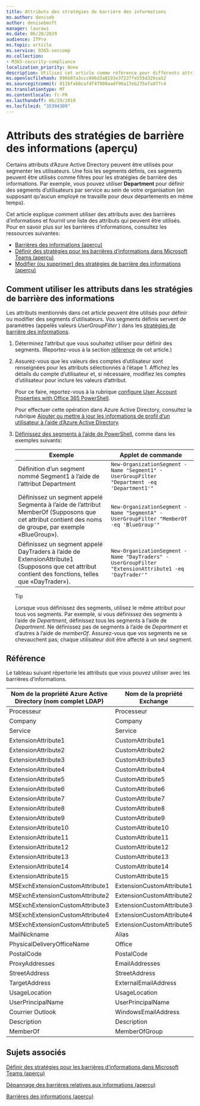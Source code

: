 ```yaml
---
title: Attributs des stratégies de barrière des informations
ms.author: deniseb
author: denisebmsft
manager: laurawi
ms.date: 06/28/2019
audience: ITPro
ms.topic: article
ms.service: O365-seccomp
ms.collection:
- M365-security-compliance
localization_priority: None
description: Utilisez cet article comme référence pour différents attributs que vous pouvez utiliser dans les stratégies de barrière des informations.
ms.openlocfilehash: 896b87a3ccc696d3a8193e37237fe555d326ca52
ms.sourcegitcommit: 011bfa60cafdf47900aadf96a17eb275efa877c4
ms.translationtype: MT
ms.contentlocale: fr-FR
ms.lasthandoff: 06/29/2019
ms.locfileid: "35394309"
---
```

# <a name="attributes-for-information-barrier-policies-preview"></a>Attributs des stratégies de barrière des informations (aperçu)

Certains attributs d’Azure Active Directory peuvent être utilisés pour segmenter les utilisateurs. Une fois les segments définis, ces segments peuvent être utilisés comme filtres pour les stratégies de barrière des informations. Par exemple, vous pouvez utiliser **Department** pour définir des segments d’utilisateurs par service au sein de votre organisation (en supposant qu’aucun employé ne travaille pour deux départements en même temps). 

Cet article explique comment utiliser des attributs avec des barrières d’informations et fournit une liste des attributs qui peuvent être utilisés. Pour en savoir plus sur les barrières d’informations, consultez les ressources suivantes:
- [Barrières des informations (aperçu)](information-barriers.md)
- [Définir des stratégies pour les barrières d’informations dans Microsoft Teams (aperçu)](information-barriers-policies.md)
- [Modifier (ou supprimer) des stratégies de barrière des informations (aperçu)](information-barriers-edit-segments-policies.md.md)

## <a name="how-to-use-attributes-in-information-barrier-policies"></a>Comment utiliser les attributs dans les stratégies de barrière des informations

Les attributs mentionnés dans cet article peuvent être utilisés pour définir ou modifier des segments d’utilisateurs. Vos segments définis servent de paramètres (appelés valeurs *UserGroupFilter* ) dans les [stratégies de barrière des informations](information-barriers-policies.md).

1. Déterminez l’attribut que vous souhaitez utiliser pour définir des segments. (Reportez-vous à la section [référence](#reference) de cet article.)

2. Assurez-vous que les valeurs des comptes d’utilisateur sont renseignées pour les attributs sélectionnés à l’étape 1. Affichez les détails du compte d’utilisateur et, si nécessaire, modifiez les comptes d’utilisateur pour inclure les valeurs d’attribut. 

    Pour ce faire, reportez-vous à la rubrique [configure User Account Properties with Office 365 PowerShell](https://docs.microsoft.com/office365/enterprise/powershell/configure-user-account-properties-with-office-365-powershell).

    Pour effectuer cette opération dans Azure Active Directory, consultez la rubrique [Ajouter ou mettre à jour les informations de profil d’un utilisateur à l’aide d’Azure Active Directory](https://docs.microsoft.com/azure/active-directory/fundamentals/active-directory-users-profile-azure-portal).

3. [Définissez des segments à l’aide de PowerShell](information-barriers-policies.md#define-segments-using-powershell), comme dans les exemples suivants:

    |Exemple  |Applet de commande  |
    |---------|---------|
    |Définition d’un segment nommé Segment1 à l’aide de l’attribut Department     | `New-OrganizationSegment -Name "Segment1" -UserGroupFilter "Department -eq 'Department1'"`        |
    |Définissez un segment appelé Segmenta à l’aide de l’attribut MemberOf (Supposons que cet attribut contient des noms de groupe, par exemple «BlueGroup»).     | `New-OrganizationSegment -Name "SegmentA" -UserGroupFilter "MemberOf -eq 'BlueGroup'"`        |
    |Définissez un segment appelé DayTraders à l’aide de ExtensionAttribute1 (Supposons que cet attribut contient des fonctions, telles que «DayTrader»).|`New-OrganizationSegment -Name "DayTraders" -UserGroupFilter "ExtensionAttribute1 -eq 'DayTrader'"` |

    > [!TIP]
    > Lorsque vous définissez des segments, utilisez le même attribut pour tous vos segments. Par exemple, si vous définissez des segments à l’aide de *Department*, définissez tous les segments à l’aide de *Department*. Ne définissez pas de segments à l’aide de *Department* et d’autres à l’aide de *memberOf*. Assurez-vous que vos segments ne se chevauchent pas; chaque utilisateur doit être affecté à un seul segment. 

## <a name="reference"></a>Référence

Le tableau suivant répertorie les attributs que vous pouvez utiliser avec les barrières d’informations.

|Nom de la propriété Azure Active Directory (nom complet LDAP)  |Nom de la propriété Exchange  |
|---------|---------|
|Processeur       | Processeur        |
|Company     |Company         |
|Service     |Service         |
|ExtensionAttribute1 |CustomAttribute1  |
|ExtensionAttribute2 |CustomAttribute2  |
|ExtensionAttribute3 |CustomAttribute3  |
|ExtensionAttribute4 |CustomAttribute4  |
|ExtensionAttribute5 |CustomAttribute5  |
|ExtensionAttribute6 |CustomAttribute6  |
|ExtensionAttribute7 |CustomAttribute7  |
|ExtensionAttribute8 |CustomAttribute8  |
|ExtensionAttribute9 |CustomAttribute9  |
|ExtensionAttribute10 |CustomAttribute10  |
|ExtensionAttribute11 |CustomAttribute11  |
|ExtensionAttribute12 |CustomAttribute12  |
|ExtensionAttribute13 |CustomAttribute13  |
|ExtensionAttribute14 |CustomAttribute14  |
|ExtensionAttribute15 |CustomAttribute15  |
|MSExchExtensionCustomAttribute1 |ExtensionCustomAttribute1 |
|MSExchExtensionCustomAttribute2 |ExtensionCustomAttribute2 |
|MSExchExtensionCustomAttribute3 |ExtensionCustomAttribute3 |
|MSExchExtensionCustomAttribute4 |ExtensionCustomAttribute4 |
|MSExchExtensionCustomAttribute5 |ExtensionCustomAttribute5 |
|MailNickname |Alias |
|PhysicalDeliveryOfficeName |Office |
|PostalCode |PostalCode |
|ProxyAddresses |EmailAddresses |
|StreetAddress |StreetAddress |
|TargetAddress |ExternalEmailAddress |
|UsageLocation |UsageLocation |
|UserPrincipalName  |UserPrincipalName  |
|Courrier Outlook   |WindowsEmailAddress    |
|Description    |Description    |
|MemberOf   |MemberOfGroup  |

## <a name="related-topics"></a>Sujets associés

[Définir des stratégies pour les barrières d’informations dans Microsoft Teams (aperçu)](information-barriers-policies.md)

[Dépannage des barrières relatives aux informations (aperçu)](information-barriers-troubleshooting.md)

[Barrières des informations (aperçu)](information-barriers.md)



